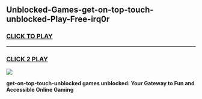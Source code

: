 
## Unblocked-Games-get-on-top-touch-unblocked-Play-Free-irq0r
<h3>
<a href="https://premium76.site?title=get-on-top-touch-unblocked&ref=20M">CLICK TO PLAY</a></h3>
<hr>

<h3>
<a href="https://premium76.site?title=get-on-top-touch-unblocked&ref=20M">CLICK 2 PLAY</a>
  
</h3>

<a href="https://premium76.site?title=get-on-top-touch-unblocked&ref=19M"><img src="https://clearcache.store/games.png"></a>


**get-on-top-touch-unblocked games unblocked: Your Gateway to Fun and Accessible Online Gaming**
